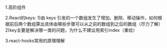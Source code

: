 1.高阶组件

2.React的keys:
    1)由 keys 引发的一个数组发生了增加、删除、移动操作，如何根据前后两个数组算出具体由哪些步骤可以从之前的数组到之后的数组（尽力了解）
    2)key主要是解决哪一类的问题，为什么不建议用索引index（重绘）

3.react-hooks常用的原理理解